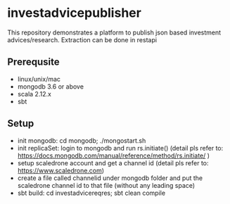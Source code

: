 investadvicepublisher
=====================
This repository demonstrates a platform to publish json based investment advices/research. Extraction can be done in restapi

Prerequsite
------------
- linux/unix/mac
- mongodb 3.6 or above
- scala 2.12.x
- sbt

Setup
-----
- init mongodb: cd mongodb; ./mongostart.sh
- init replicaSet: login to mongodb and run rs.initiate()
(detail pls refer to: https://docs.mongodb.com/manual/reference/method/rs.initiate/ )
- setup scaledrone account and get a channel id
(detail pls refer to: https://www.scaledrone.com)
- create a file called channelid under mongodb folder and put the scaledrone channel id to that file (without any leading space)
- sbt build: cd investadvicereqres; sbt clean compile 
